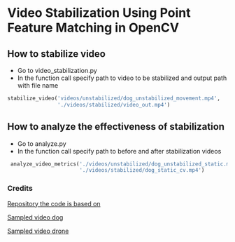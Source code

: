 # Video Stabilization Using Point Feature Matching in OpenCV

## How to stabilize video

- Go to video_stabilization.py
- In the function call specify path to video to be stabilized and output path with file name

```python
stabilize_video('videos/unstabilized/dog_unstabilized_movement.mp4', 
                './videos/stabilized/video_out.mp4')
```

## How to analyze the effectiveness of stabilization
- Go to analyze.py
- In the function call specify path to before and after stabilization videos

```python
 analyze_video_metrics('./videos/unstabilized/dog_unstabilized_static.mp4',
                       './videos/stabilized/dog_static_cv.mp4')
```

### Credits

[Repository the code is based on](https://github.com/spmallick/learnopencv/tree/master/VideoStabilization)

[Sampled video dog](https://www.youtube.com/watch?v=n2BwI-KhcYs)

[Sampled video drone](https://www.youtube.com/watch?v=mQxnB2X26CI)
